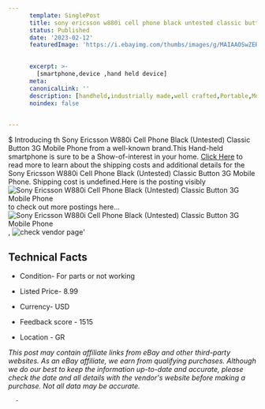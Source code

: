 ```yaml
---
      template: SinglePost
      title: sony ericsson w880i cell phone black untested classic button 3g mobile phone
      status: Published
      date: '2023-02-12'
      featuredImage: 'https://i.ebayimg.com/thumbs/images/g/MAIAAOSwZERjwiT7/s-l225.jpg'
       

      excerpt: >-
        [smartphone,device ,hand held device]
      meta:
      canonicalLink: ''
      description: [handheld,industrially made,well crafted,Portable,Mobile,Compact,Convenient,Lightweight,Maneuverable,Man-portable,Miniature,Carriable,Hand-held,Light,Holdable,Transportable,Mobile device,Pocket-sized,On-the-go,Wireless,Cordless,Compact size,Convenient size, smartphone,device ,hand held device]
      noindex: false
      

---
```

$
      Introducing th Sony Ericsson W880i Cell Phone Black (Untested) Classic Button 3G Mobile Phone from a well-known brand.This Hand-held smartphone is sure to be a Show-of-interest in your home. [Click Here](https://www.ebay.com/itm/225353691519?hash=item347820717f%3Ag%3AMAIAAOSwZERjwiT7&mkevt=1&mkcid=1&mkrid=711-53200-19255-0&campid=%253CePNCampaignId%253E&customid=%253CreferenceId%253E&toolid=10049) to read more to learn about the shipping costs and additional details for the Sony Ericsson W880i Cell Phone Black (Untested) Classic Button 3G Mobile Phone. Shipping cost is undefined.Here is the posting visibly ![Sony Ericsson W880i Cell Phone Black (Untested) Classic Button 3G Mobile Phone](https://i.ebayimg.com/thumbs/images/g/MAIAAOSwZERjwiT7/s-l225.jpg) to check out more postings here... ![Sony Ericsson W880i Cell Phone Black (Untested) Classic Button 3G Mobile Phone](https://i.ebayimg.com/images/g/MAIAAOSwZERjwiT7/s-l1600.jpg), ![check vendor page](https://origin-galleryplus.ebayimg.com/ws/web/225353691519_2_0_1/225x225.jpg,https://origin-galleryplus.ebayimg.com/ws/web/225353691519_3_0_1/225x225.jpg,https://origin-galleryplus.ebayimg.com/ws/web/225353691519_4_0_1/225x225.jpg,https://origin-galleryplus.ebayimg.com/ws/web/225353691519_5_0_1/225x225.jpg,https://origin-galleryplus.ebayimg.com/ws/web/225353691519_6_0_1/225x225.jpg,https://origin-galleryplus.ebayimg.com/ws/web/225353691519_7_0_1/225x225.jpg,https://origin-galleryplus.ebayimg.com/ws/web/225353691519_8_0_1/225x225.jpg,https://origin-galleryplus.ebayimg.com/ws/web/225353691519_9_0_1/225x225.jpg,https://origin-galleryplus.ebayimg.com/ws/web/225353691519_10_0_1/225x225.jpg)'

      

 ## Technical Facts 



     
      

 - Condition- For parts or not working 


      

 - Listed Price- 8.99 


      

 - Currency- USD 


      

 - Feedback score - 1515 


      

 - Location - GR 


      
      

 *_This post may contain affiliate links from eBay and other third-party websites. As an eBay affiliate, we earn from qualifying purchases. Although we do our best to keep the information up-to-date and accurate, please check the date and all details with the vendor's website before making a purchase. Not all data may be accurate._*




      -
